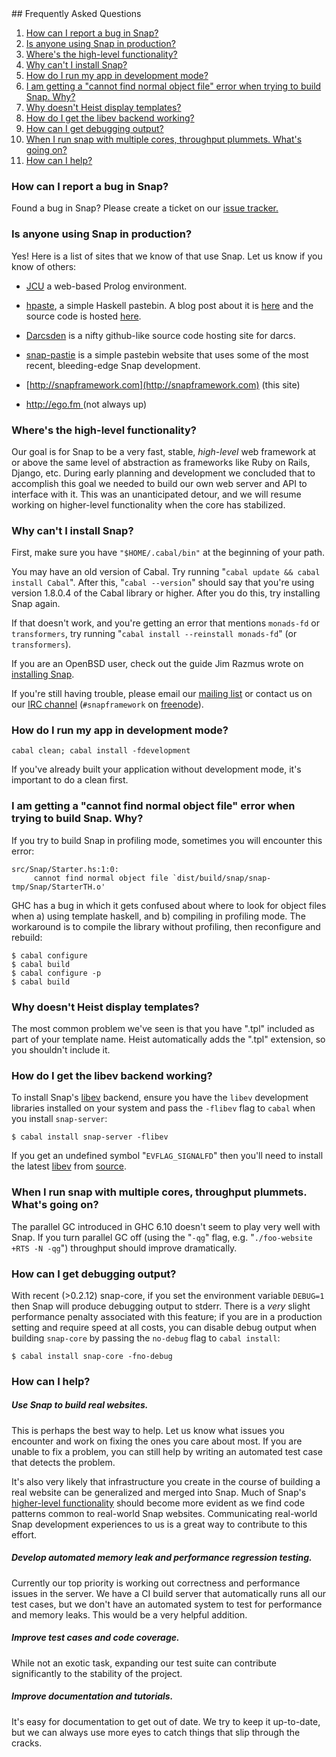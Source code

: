 <div id="faqspage">
## Frequently Asked Questions

<div class="faqs">

1. [How can I report a bug in Snap?         ](#how-can-i-report-a-bug-in-snap)
1. [Is anyone using Snap in production?     ](#is-anyone-using-snap-in-production)
1. [Where's the high-level functionality?   ](#wheres-the-high-level-functionality)
1. [Why can't I install Snap?               ](#why-cant-i-install-snap)
1. [How do I run my app in development mode?](#how-do-i-run-my-app-in-development-mode)
1. [I am getting a "cannot find normal object file" error when trying to build Snap. Why?](#i-am-getting-a-cannot-find-normal-object-file-error-when-trying-to-build-snap.-why)
1. [Why doesn't Heist display templates?    ](#why-doesnt-heist-display-templates)
1. [How do I get the libev backend working? ](#how-do-i-get-the-libev-backend-working)
1. [How can I get debugging output?         ](#how-can-i-get-debugging-output)
1. [When I run snap with multiple cores, throughput plummets. What's going on?](#when-i-run-snap-with-multiple-cores-throughput-plummets.-whats-going-on)
1. [How can I help?                         ](#how-can-i-help)

</div>



### How can I report a bug in Snap?

Found a bug in Snap? Please create a ticket on our
[issue tracker.](http://github.com/snapframework/snap-core/issues)


### Is anyone using Snap in production?

Yes!  Here is a list of sites that we know of that use Snap.  Let us know if
you know of others:

  -  [JCU](https://github.com/norm2782/JCU) a web-based Prolog environment.

  -  [hpaste](http://hpaste.org/), a simple Haskell pastebin.  A blog post
     about it is [here](http://chrisdone.com/posts/2011-06-05-postgres-hpaste-edsls.html)
     and the source code is hosted [here](https://github.com/chrisdone/amelie).

  -  [Darcsden](http://darcsden.com) is a nifty github-like source
     code hosting site for darcs.

  -  [snap-pastie](https://github.com/Palmik/snap-pastie) is a simple pastebin
     website that uses some of the most recent, bleeding-edge Snap development.

  -  [http://snapframework.com](http://snapframework.com) (this site)

  -  [http://ego.fm           ](http://ego.fm) (not always up)


### Where's the high-level functionality?

Our goal is for Snap to be a very fast, stable, *high-level* web framework at
or above the same level of abstraction as frameworks like Ruby on Rails,
Django, etc.  During early planning and development we concluded that to
accomplish this goal we needed to build our own web server and API to interface
with it.  This was an unanticipated detour, and we will resume working on
higher-level functionality when the core has stabilized.


### Why can't I install Snap?

First, make sure you have `"$HOME/.cabal/bin"` at the beginning of your path.

You may have an old version of Cabal.  Try running "`cabal update && cabal
install Cabal`".  After this, "`cabal --version`" should say that you're using
version 1.8.0.4 of the Cabal library or higher.  After you do this, try
installing Snap again.

If that doesn't work, and you're getting an error that mentions `monads-fd` or
`transformers`, try running "`cabal install --reinstall monads-fd`"
(or `transformers`).

If you are an OpenBSD user, check out the guide Jim Razmus wrote on [installing
Snap](http://www.bonetruck.org/2010/10/quick-start-to-web-app-development-with-the-snap-framework-and-openbsd.html).

If you're still having trouble, please email our [mailing
list](http://mailman-mail5.webfaction.com/listinfo/snap) or contact us on our
[IRC channel](http://webchat.freenode.net/?channels=snapframework&uio=d4)
(`#snapframework` on [freenode](http://freenode.net/)).


### How do I run my app in development mode?

`cabal clean; cabal install -fdevelopment`

If you've already built your application without development mode, it's
important to do a clean first.


### I am getting a "cannot find normal object file" error when trying to build Snap. Why?

If you try to build Snap in profiling mode, sometimes you will encounter this error:

~~~~~~~~ {.shell}
src/Snap/Starter.hs:1:0:
     cannot find normal object file `dist/build/snap/snap-tmp/Snap/StarterTH.o'
~~~~~~~~

GHC has a bug in which it gets confused about where to look for object files
when a) using template haskell, and b) compiling in profiling mode. The
workaround is to compile the library without profiling, then reconfigure and
rebuild:

~~~~~~~ {.shell}
$ cabal configure
$ cabal build
$ cabal configure -p
$ cabal build
~~~~~~~

### Why doesn't Heist display templates?

The most common problem we've seen is that you have ".tpl" included as part of
your template name.  Heist automatically adds the ".tpl" extension, so you
shouldn't include it.

### How do I get the libev backend working?

To install Snap's [libev](http://software.schmorp.de/pkg/libev.html) backend,
ensure you have the `libev` development libraries installed on your system and
pass the `-flibev` flag to `cabal` when you install `snap-server`:

~~~~~~ {.shell}
$ cabal install snap-server -flibev
~~~~~~

If you get an undefined symbol "`EVFLAG_SIGNALFD`" then you'll need to
install the latest [libev](http://software.schmorp.de/pkg/libev.html)
from [source](http://dist.schmorp.de/libev/).


### When I run snap with multiple cores, throughput plummets. What's going on?

The parallel GC introduced in GHC 6.10 doesn't seem to play very well with
Snap. If you turn parallel GC off (using the "`-qg`" flag, e.g. "`./foo-website
+RTS -N -qg`") throughput should improve dramatically.


### How can I get debugging output?

With recent (>0.2.12) snap-core, if you set the environment variable `DEBUG=1`
then Snap will produce debugging output to stderr. There is a *very* slight
performance penalty associated with this feature; if you are in a production
setting and require speed at all costs, you can disable debug output when
building `snap-core` by passing the `no-debug` flag to `cabal install`:

~~~~~~~~ {.shell}
$ cabal install snap-core -fno-debug
~~~~~~~~


### How can I help?

##### Use Snap to build real websites.

This is perhaps the best way to help.  Let us know what issues you encounter
and work on fixing the ones you care about most.  If you are unable to fix a
problem, you can still help by writing an automated test case that detects the
problem.

It's also very likely that infrastructure you create in the course of building
a real website can be generalized and merged into Snap.  Much of Snap's
[higher-level functionality](#wheres-the-high-level-functionality) should
become more evident as we find code patterns common to real-world Snap
websites.  Communicating real-world Snap development experiences to us is a
great way to contribute to this effort.

##### Develop automated memory leak and performance regression testing.

Currently our top priority is working out correctness and performance issues in
the server.  We have a CI build server that automatically runs all our test
cases, but we don't have an automated system to test for performance and memory
leaks.  This would be a very helpful addition.


##### Improve test cases and code coverage.

While not an exotic task, expanding our test suite can contribute significantly
to the stability of the project.


##### Improve documentation and tutorials.

It's easy for documentation to get out of date.  We try to keep it up-to-date,
but we can always use more eyes to catch things that slip through the cracks.


</div>
